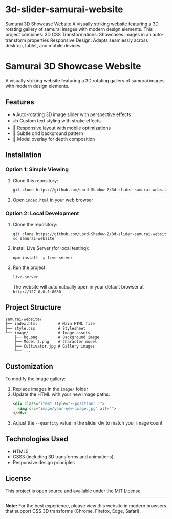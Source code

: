 # 3d-slider-samurai-website
Samurai 3D Showcase Website A visually striking website featuring a 3D rotating gallery of samurai images with modern design elements. This project combines:  3D CSS Transformations: Showcases images in an auto- transform properties  Responsive Design: Adapts seamlessly across desktop, tablet, and mobile devices. 
# Samurai 3D Showcase Website


A visually striking website featuring a 3D rotating gallery of samurai images with modern design elements.

## Features
- 🌀 Auto-rotating 3D image slider with perspective effects
- ✍️ Custom text styling with stroke effects
- 📱 Responsive layout with mobile optimizations
- 🎨 Subtle grid background pattern
- 👤 Model overlay for depth composition

## Installation

### Option 1: Simple Viewing
1. Clone this repository:
   ```bash
   git clone https://github.com/Lord-Shadow-Z/3d-slider-samurai-website.git
   ```
2. Open `index.html` in your web browser

### Option 2: Local Development
1. Clone the repository:
   ```bash
   git clone https://github.com/Lord-Shadow-Z/3d-slider-samurai-website.git
   cd samurai-website
   ```
2. Install Live Server (for local testing):
   ```bash
   npm install -g live-server
   ```
3. Run the project:
   ```bash
   live-server
   ```
   The website will automatically open in your default browser at `http://127.0.0.1:8080`

## Project Structure
```
samurai-website/
├── index.html         # Main HTML file
├── style.css          # Stylesheet
└── image/             # Image assets
    ├── bg.png         # Background image
    ├── Model 2.png    # Character model
    ├── Cultivator.jpg # Gallery images
    └── ...
```

## Customization
To modify the image gallery:
1. Replace images in the `image/` folder
2. Update the HTML with your new image paths:
   ```html
   <div class="item" style="--position: 1">
     <img src="image/your-new-image.jpg" alt="">
   </div>
   ```
3. Adjust the `--quantity` value in the slider div to match your image count

## Technologies Used
- HTML5
- CSS3 (including 3D transforms and animations)
- Responsive design principles

## License
This project is open source and available under the [MIT License](LICENSE).

---

**Note:** For the best experience, please view this website in modern browsers that support CSS 3D transforms (Chrome, Firefox, Edge, Safari).

